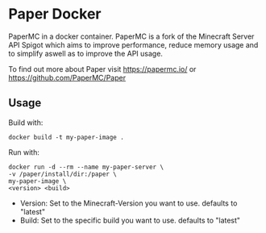 # Paper Docker

PaperMC in a docker container.
PaperMC is a fork of the Minecraft Server API Spigot which aims to improve performance, reduce memory usage and to simplify aswell as to improve the API usage.

To find out more about Paper visit https://papermc.io/ or https://github.com/PaperMC/Paper

## Usage

Build with:
```
docker build -t my-paper-image .
```

Run with:
```
docker run -d --rm --name my-paper-server \
-v /paper/install/dir:/paper \
my-paper-image \
<version> <build>
```

- Version: Set to the Minecraft-Version you want to use. defaults to "latest"
- Build: Set to the specific build you want to use. defaults to "latest"